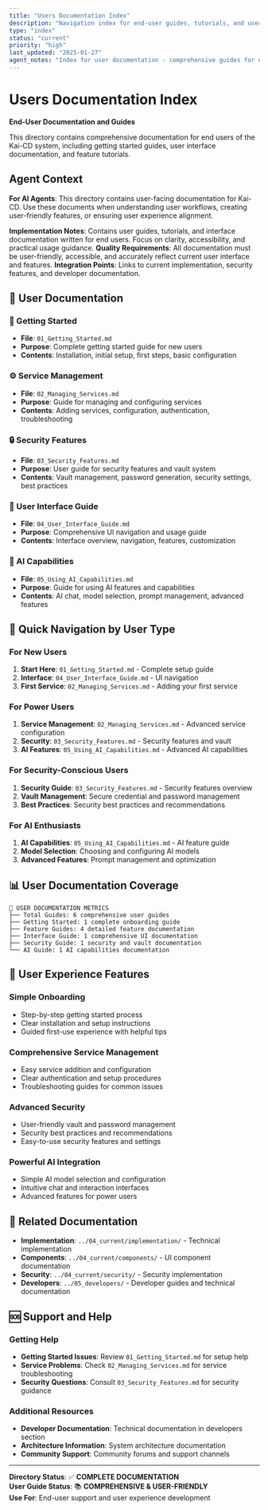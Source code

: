 ```yaml
---
title: "Users Documentation Index"
description: "Navigation index for end-user guides, tutorials, and user interface documentation"
type: "index"
status: "current"
priority: "high"
last_updated: "2025-01-27"
agent_notes: "Index for user documentation - comprehensive guides for end users of Kai-CD system"
---
```


# Users Documentation Index

**End-User Documentation and Guides**

This directory contains comprehensive documentation for end users of the Kai-CD system, including getting started guides, user interface documentation, and feature tutorials.

## Agent Context
**For AI Agents**: This directory contains user-facing documentation for Kai-CD. Use these documents when understanding user workflows, creating user-friendly features, or ensuring user experience alignment.

**Implementation Notes**: Contains user guides, tutorials, and interface documentation written for end users. Focus on clarity, accessibility, and practical usage guidance.
**Quality Requirements**: All documentation must be user-friendly, accessible, and accurately reflect current user interface and features.
**Integration Points**: Links to current implementation, security features, and developer documentation.

## 📁 **User Documentation**

### **🚀 Getting Started**
- **File**: `01_Getting_Started.md`
- **Purpose**: Complete getting started guide for new users
- **Contents**: Installation, initial setup, first steps, basic configuration

### **⚙️ Service Management**
- **File**: `02_Managing_Services.md`
- **Purpose**: Guide for managing and configuring services
- **Contents**: Adding services, configuration, authentication, troubleshooting

### **🔒 Security Features**
- **File**: `03_Security_Features.md`
- **Purpose**: User guide for security features and vault system
- **Contents**: Vault management, password generation, security settings, best practices

### **🎨 User Interface Guide**
- **File**: `04_User_Interface_Guide.md`
- **Purpose**: Comprehensive UI navigation and usage guide
- **Contents**: Interface overview, navigation, features, customization

### **🤖 AI Capabilities**
- **File**: `05_Using_AI_Capabilities.md`
- **Purpose**: Guide for using AI features and capabilities
- **Contents**: AI chat, model selection, prompt management, advanced features

## 🎯 **Quick Navigation by User Type**

### **For New Users**
1. **Start Here**: `01_Getting_Started.md` - Complete setup guide
2. **Interface**: `04_User_Interface_Guide.md` - UI navigation
3. **First Service**: `02_Managing_Services.md` - Adding your first service

### **For Power Users**
1. **Service Management**: `02_Managing_Services.md` - Advanced service configuration
2. **Security**: `03_Security_Features.md` - Security features and vault
3. **AI Features**: `05_Using_AI_Capabilities.md` - Advanced AI capabilities

### **For Security-Conscious Users**
1. **Security Guide**: `03_Security_Features.md` - Security features overview
2. **Vault Management**: Secure credential and password management
3. **Best Practices**: Security best practices and recommendations

### **For AI Enthusiasts**
1. **AI Capabilities**: `05_Using_AI_Capabilities.md` - AI feature guide
2. **Model Selection**: Choosing and configuring AI models
3. **Advanced Features**: Prompt management and optimization

## 📊 **User Documentation Coverage**

```
👥 USER DOCUMENTATION METRICS
├── Total Guides: 6 comprehensive user guides
├── Getting Started: 1 complete onboarding guide
├── Feature Guides: 4 detailed feature documentation
├── Interface Guide: 1 comprehensive UI documentation
├── Security Guide: 1 security and vault documentation
└── AI Guide: 1 AI capabilities documentation
```

## 🌟 **User Experience Features**

### **Simple Onboarding**
- Step-by-step getting started process
- Clear installation and setup instructions
- Guided first-use experience with helpful tips

### **Comprehensive Service Management**
- Easy service addition and configuration
- Clear authentication and setup procedures
- Troubleshooting guides for common issues

### **Advanced Security**
- User-friendly vault and password management
- Security best practices and recommendations
- Easy-to-use security features and settings

### **Powerful AI Integration**
- Simple AI model selection and configuration
- Intuitive chat and interaction interfaces
- Advanced features for power users

## 🔗 **Related Documentation**

- **Implementation**: `../04_current/implementation/` - Technical implementation
- **Components**: `../04_current/components/` - UI component documentation
- **Security**: `../04_current/security/` - Security implementation
- **Developers**: `../05_developers/` - Developer guides and technical documentation

## 🆘 **Support and Help**

### **Getting Help**
- **Getting Started Issues**: Review `01_Getting_Started.md` for setup help
- **Service Problems**: Check `02_Managing_Services.md` for service troubleshooting
- **Security Questions**: Consult `03_Security_Features.md` for security guidance

### **Additional Resources**
- **Developer Documentation**: Technical documentation in developers section
- **Architecture Information**: System architecture documentation
- **Community Support**: Community forums and support channels

---

**Directory Status**: ✅ **COMPLETE DOCUMENTATION**  
**User Guide Status**: 📚 **COMPREHENSIVE & USER-FRIENDLY**  
**Use For**: End-user support and user experience development 